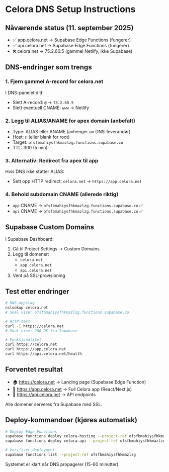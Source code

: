 # Celora DNS Setup Instructions

## Nåværende status (11. september 2025)
- ✅ app.celora.net → Supabase Edge Functions (fungerer)
- ✅ api.celora.net → Supabase Edge Functions (fungerer) 
- ❌ celora.net → 75.2.60.5 (gammel Netlify, ikke Supabase)

## DNS-endringer som trengs

### 1. Fjern gammel A-record for celora.net
I DNS-panelet ditt:
- Slett A-record: `@` → `75.2.60.5`
- Slett eventuell CNAME: `www` → Netlify

### 2. Legg til ALIAS/ANAME for apex domain (anbefalt)
- Type: ALIAS eller ANAME (avhenger av DNS-leverandør)
- Host: `@` (eller blank for root)
- Target: `ofsfbmahiysfhkmazlzg.functions.supabase.co`
- TTL: 300 (5 min)

### 3. Alternativ: Redirect fra apex til app
Hvis DNS ikke støtter ALIAS:
- Sett opp HTTP redirect: `celora.net` → `https://app.celora.net`

### 4. Behold subdomain CNAME (allerede riktig)
- `app` CNAME → `ofsfbmahiysfhkmazlzg.functions.supabase.co` ✅
- `api` CNAME → `ofsfbmahiysfhkmazlzg.functions.supabase.co` ✅

## Supabase Custom Domains

I Supabase Dashboard:
1. Gå til Project Settings → Custom Domains
2. Legg til domener:
   - `celora.net`
   - `app.celora.net` 
   - `api.celora.net`
3. Vent på SSL-provisioning

## Test etter endringer

```bash
# DNS-oppslag
nslookup celora.net
# Skal vise: ofsfbmahiysfhkmazlzg.functions.supabase.co

# HTTP-test
curl -I https://celora.net
# Skal vise: 200 OK fra Supabase

# Funksjonalitet
curl https://celora.net
curl https://app.celora.net  
curl https://api.celora.net/health
```

## Forventet resultat
- 🏠 https://celora.net → Landing page (Supabase Edge Function)
- 🚀 https://app.celora.net → Full Celora app (React/Next.js) 
- 📡 https://api.celora.net → API endpoints

Alle domener serveres fra Supabase med SSL.

## Deploy-kommandoer (kjøres automatisk)

```bash
# Deploy Edge Functions
supabase functions deploy celora-hosting --project-ref ofsfbmahiysfhkmazlzg
supabase functions deploy celora-api --project-ref ofsfbmahiysfhkmazlzg

# Verifiser deployment
supabase functions list --project-ref ofsfbmahiysfhkmazlzg
```

Systemet er klart når DNS propagerer (15-60 minutter).
